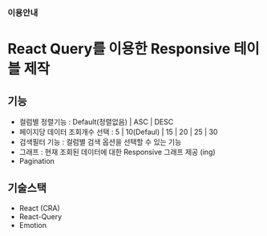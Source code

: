 ### 이용안내

# React Query를 이용한 Responsive 테이블 제작
## 기능
- 컬럼별 정렬기능 : Default(정렬없음) | ASC | DESC
- 페이지당 데이터 조회개수 선택 : 5 | 10(Defaul) | 15 | 20 | 25 | 30
- 검색필터 기능 : 컬럼별 검색 옵션을 선택할 수 있는 기능
- 그래프 : 현재 조회된 데이터에 대한 Responsive 그래프 제공 (ing)
- Pagination

## 기술스택
- React (CRA)
- React-Query
- Emotion
